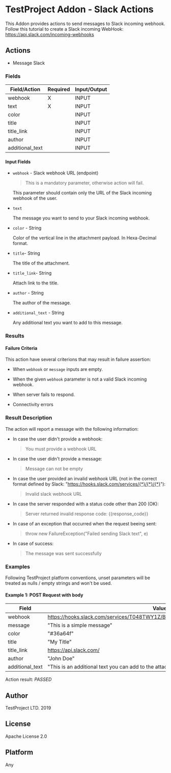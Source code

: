 # TestProject Addon - Slack Actions

This Addon provides actions to send messages to Slack incoming webhook.
Follow this tutorial to create a Slack incoming WebHook: https://api.slack.com/incoming-webhooks

## Actions

* Message Slack

### Fields

|  Field/Action   | Required | Input/Output | 
|-----------------|----------|--------------|
| webhook         |    X     |     INPUT    |
| text            |    X     |     INPUT    |
| color           |          |     INPUT    |
| title           |          |     INPUT    |
| title_link      |          |     INPUT    |
| author          |          |     INPUT    |
| additional_text |          |     INPUT    |

#### Input Fields

* `webhook` - Slack webhook URL (endpoint)

    > This is a mandatory parameter, otherwise action will fail.

    This parameter should contain only the URL of the Slack incoming webhook of the user.

* `text`

    The message you want to send to your Slack incoming webhook.

* `color` - String

    Color of the vertical line in the attachment payload. In Hexa-Decimal format. 

* `title`- String

    The title of the attachment.

* `title_link`- String

    Attach link to the title.

* `author` - String

    The author of the message.

* `additional_text` - String
    
    Any additional text you want to add to this message.

### Results

#### Failure Criteria

This action have several criterions that may result in failure assertion:

* When `webhook` or `message` inputs are empty.

* When the given `webhook` parameter is not a valid Slack incoming webhook.

* When server fails to respond.

* Connectivity errors

### Result Description

The action will report a message with the following information:

* In case the user didn't provide a webhook:
    > You must provide a webhook URL

* In case the user didn't provide a message:
    > Message can not be empty

* In case the user provided an invalid webhook URL (not in the correct format defined by Slack: "https://hooks.slack.com/services/{*}/{*}/{*}"):
    > Invalid slack webhook URL

* In case the server responded with a status code other than 200 (OK):
    > Server returned invalid response code: {{response_code}}

* In case of an exception that occurred when the request beeing sent:
    > throw new FailureException("Failed sending Slack text", e)

* In case of success:
    > The message was sent successfully

### Examples

Following TestProject platform conventions, unset parameters will be treated as nulls / empty strings and won't be used.

#### Example 1: POST Request with body

| Field            | Value                                                                          | Input/Output |
|------------------|--------------------------------------------------------------------------------|--------------|
| webhook          | https://hooks.slack.com/services/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  | INPUT        |
| message          | "This is a simple message"                                                     | INPUT        |
| color            | "#36a64f"                                                                      | INPUT        |
| title            | "My Title"                                                                     | INPUT        |
| title_link       | https://api.slack.com/                                                         | INPUT        |
| author           | "John Doe"                                                                     | INPUT        |
| additional_text  | "This is an additional text you can add to the attachment"                     | INPUT        |

Action result: *PASSED*

## Author

TestProject LTD. 2019

## License

Apache License 2.0

## Platform

Any